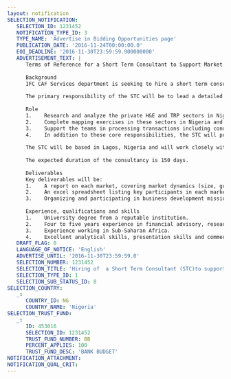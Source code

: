```yaml
---
layout: notification
SELECTION_NOTIFICATION: 
   SELECTION_ID: 1231452
   NOTIFICATION_TYPE_ID: 3
   TYPE_NAME: 'Advertise in Bidding Opportunities page'
   PUBLICATION_DATE: '2016-11-24T00:00:00.0'
   EOI_DEADLINE: '2016-11-30T23:59:59.900000000'
   ADVERTISEMENT_TEXT: |
      Terms of Reference for a Short Term Consultant to Support Market Analysis and Business Development in West Africa for the Services Sectors
      
      Background
      IFC CAF Services department is seeking to hire a short term consultant (STC) to support the Health and Education (H&E), and Tourism, Retail and Property (TRP) teams in market analysis and business development, mainly focusing on Nigeria and Ghana. 
      
      The primary responsibility of the STC will be to lead a detailed analysis of the sectors in these two countries, taking stock of the existing sector mapping exercises, and to help the teams identify key trends and opportunities for IFCs direct investments in these sectors. 
      
      Role
      1.	Research and analyze the private H&E and TRP sectors in Nigeria and Ghana. Research will include desktop research, discussion with IBRD/IFC staff, interviews with market participants (health and education providers as well as relevant experts e.g. industry associations, NGOs, consultants, banks etc) and meetings with prospects. This analysis will take stock of and build on IFCs existing work and knowhow in these markets.
      2.	Complete mapping exercises in these sectors in Nigeria and Ghana. 
      3.	Support the teams in processing transactions including conducting initial diligence, presenting opportunities to the investment committee for early approval, preparing and negotiating mandate letters, leading appraisal, preparing financial models, investment memos and board papers, managing the legal diligence and documentation and managing portfolio investments. 
      4.	In addition to these core responsibilities, the STC will provide ad hoc support as required to the investment team in other tasks related to business development and investment processing.
      
      The STC will be based in Lagos, Nigeria and will work closely with Zeynep Kantur Ozenci (H&E) and Andrei Tomilin (TRP). 
      
      The expected duration of the consultancy is 150 days.
      
      Deliverables
      Key deliverables will be:
      1.	A report on each market, covering market dynamics (size, growth, competitive landscape, regulation etc.), key players and the financing needs of the private sector (including current sources of finance and unmet needs). 
      2.	An excel spreadsheet listing key participants in each market (including an overview of their business and contact details) and identifying 5-10 companies in each market that have potential to become IFC clients
      3.	Organizing and participating in business development missions, accompanied by IFC staff, to meet with potential clients in each target market (dependent on assessment of market potential for IFC investment)
      
      Experience, qualifications and skills
      1.	University degree from a reputable institution.
      2.	Four to five years experience in financial advisory, research and/or consulting.
      3.	Experience working in Sub-Saharan Africa.
      4.	Excellent analytical skills, presentation skills and commercial acumen
   DRAFT_FLAG: 0
   LANGUAGE_OF_NOTICE: 'English'
   ADVERTISE_UNTIL: '2016-11-30T23:59:59.0'
   SELECTION_NUMBER: 1231452
   SELECTION_TITLE: 'Hiring of  a Short Term Consultant (STC)to support the Health and Education (H&E), and Tourism, Retail and Property (TRP) teams in market analysis and business development, mainly focusing on Nigeria'
   SELECTION_TYPE_ID: 1
   SELECTION_SUB_STATUS_ID: 8
SELECTION_COUNTRY: 
   _: 
      COUNTRY_ID: NG
      COUNTRY_NAME: 'Nigeria'
SELECTION_TRUST_FUND: 
   _: 
      ID: 453016
      SELECTION_ID: 1231452
      TRUST_FUND_NUMBER: BB
      PERCENT_APPLIES: 100
      TRUST_FUND_DESC: 'BANK BUDGET'
NOTIFICATION_ATTACHMENT: 
NOTIFICATION_QUAL_CRIT: 
---
```

